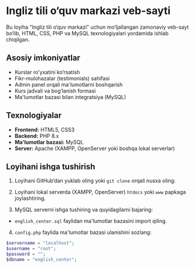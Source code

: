 # Ingliz tili o‘quv markazi veb-sayti

Bu loyiha "Ingliz tili o‘quv markazi" uchun mo‘ljallangan zamonaviy veb-sayt bo‘lib, HTML, CSS, PHP va MySQL texnologiyalari yordamida ishlab chiqilgan.

## Asosiy imkoniyatlar

- Kurslar ro'yxatini ko‘rsatish
- Fikr-mulohazalar (testimonials) sahifasi
- Admin panel orqali ma'lumotlarni boshqarish
- Kurs jadvali va bog‘lanish formasi
- Ma'lumotlar bazasi bilan integratsiya (MySQL)

## Texnologiyalar

- **Frontend:** HTML5, CSS3
- **Backend:** PHP 8.x
- **Ma'lumotlar bazasi:** MySQL
- **Server:** Apache (XAMPP, OpenServer yoki boshqa lokal serverlar)

## Loyihani ishga tushirish

1. Loyihani GitHub’dan yuklab oling yoki `git clone` orqali nusxa oling:


2. Loyihani lokal serverda (XAMPP, OpenServer) `htdocs` yoki `www` papkaga joylashtiring.

3. MySQL serverni ishga tushiring va quyidagilarni bajaring:
- `english_center.sql` faylidan ma'lumotlar bazasini import qiling.

4. `config.php` faylida ma'lumotlar bazasi ulanishini sozlang:

```php
$servername = "localhost";
$username = "root";
$password = "";
$dbname = "english_center";

